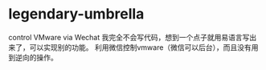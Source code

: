 # legendary-umbrella
control VMware via Wechat
我完全不会写代码，想到一个点子就用易语言写出来了，可以实现别的功能。
利用微信控制vmware（微信可以后台），而且没有用到逆向的操作。
